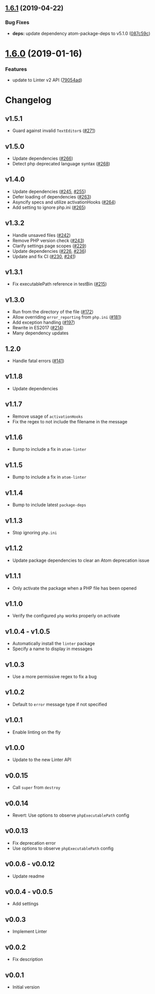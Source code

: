 ## [1.6.1](https://github.com/AtomLinter/linter-php/compare/v1.6.0...v1.6.1) (2019-04-22)


### Bug Fixes

* **deps:** update dependency atom-package-deps to v5.1.0 ([087c59c](https://github.com/AtomLinter/linter-php/commit/087c59c))

# [1.6.0](https://github.com/AtomLinter/linter-php/compare/v1.5.1...v1.6.0) (2019-01-16)


### Features

* update to Linter v2 API ([79054ad](https://github.com/AtomLinter/linter-php/commit/79054ad))

# Changelog

## v1.5.1

*   Guard against invalid `TextEditor`s ([#271][])

[#271]: https://github.com/AtomLinter/linter-php/pull/271

## v1.5.0

*   Update dependencies ([#266][])
*   Detect php deprecated language syntax ([#268][])

[#266]: https://github.com/AtomLinter/linter-php/pull/266
[#268]: https://github.com/AtomLinter/linter-php/pull/268

## v1.4.0

*   Update dependencies ([#245][], [#255][])
*   Defer loading of dependencies ([#263][])
*   Asyncify specs and utilize activationHooks ([#264][])
*   Add setting to ignore php.ini ([#265][])

[#245]: https://github.com/AtomLinter/linter-php/pull/245
[#255]: https://github.com/AtomLinter/linter-php/pull/255
[#263]: https://github.com/AtomLinter/linter-php/pull/263
[#264]: https://github.com/AtomLinter/linter-php/pull/264
[#265]: https://github.com/AtomLinter/linter-php/pull/265

## v1.3.2

*   Handle unsaved files ([#242][])
*   Remove PHP version check ([#243][])
*   Clarify settings page scopes ([#229][])
*   Update dependencies ([#226][], [#236][])
*   Update and fix CI ([#230][], [#241][])

[#226]: https://github.com/AtomLinter/linter-php/pull/226
[#229]: https://github.com/AtomLinter/linter-php/pull/229
[#230]: https://github.com/AtomLinter/linter-php/pull/230
[#236]: https://github.com/AtomLinter/linter-php/pull/236
[#241]: https://github.com/AtomLinter/linter-php/pull/241
[#242]: https://github.com/AtomLinter/linter-php/pull/242
[#243]: https://github.com/AtomLinter/linter-php/pull/243

## v1.3.1

*   Fix executablePath reference in testBin ([#215](https://github.com/AtomLinter/linter-php/pull/215))

## v1.3.0

*   Run from the directory of the file ([#172](https://github.com/AtomLinter/linter-php/pull/172))
*   Allow overriding `error_reporting` from `php.ini` ([#181](https://github.com/AtomLinter/linter-php/pull/181))
*   Add exception handling ([#197](https://github.com/AtomLinter/linter-php/pull/197))
*   Rewrite in ES2017 ([#214](https://github.com/AtomLinter/linter-php/pull/214))
*   Many dependency updates

## 1.2.0

*   Handle fatal errors ([#141](https://github.com/AtomLinter/linter-php/pull/141))

## v1.1.8

*   Update dependencies

## v1.1.7

*   Remove usage of `activationHooks`
*   Fix the regex to not include the filename in the message

## v1.1.6

*   Bump to include a fix in `atom-linter`

## v1.1.5

*   Bump to include a fix in `atom-linter`

## v1.1.4

*   Bump to include latest `package-deps`

## v1.1.3

*   Stop ignoring `php.ini`

## v1.1.2

*   Update package dependencies to clear an Atom deprecation issue

## v1.1.1

*   Only activate the package when a PHP file has been opened

## v1.1.0

*   Verify the configured `php` works properly on activate

## v1.0.4 - v1.0.5

*   Automatically install the `linter` package
*   Specify a name to display in messages

## v1.0.3

*   Use a more permissive regex to fix a bug

## v1.0.2

*   Default to `error` message type if not specified

## v1.0.1

*   Enable linting on the fly

## v1.0.0

*   Update to the new Linter API

## v0.0.15

*   Call `super` from `destroy`

## v0.0.14

*   Revert: Use options to observe `phpExecutablePath` config

## v0.0.13

*   Fix deprecation error
*   Use options to observe `phpExecutablePath` config

## v0.0.6 - v0.0.12

*   Update readme

## v0.0.4 - v0.0.5

*   Add settings

## v0.0.3

*   Implement Linter

## v0.0.2

*   Fix description

## v0.0.1

*   Initial version
